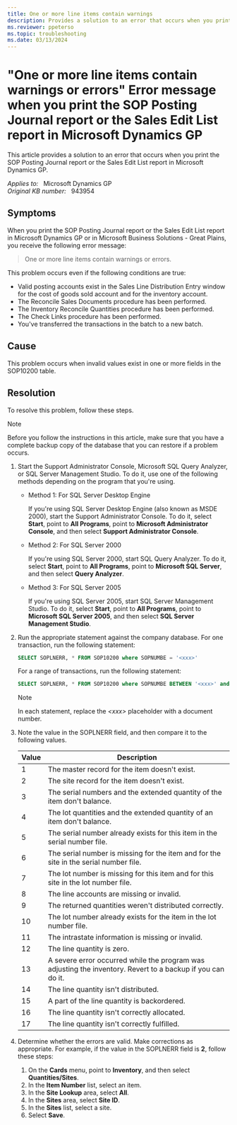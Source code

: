 ```yaml
---
title: One or more line items contain warnings
description: Provides a solution to an error that occurs when you print the SOP Posting Journal report or the Sales Edit List report in Microsoft Dynamics GP.
ms.reviewer: ppeterso
ms.topic: troubleshooting
ms.date: 03/13/2024
---
```

# "One or more line items contain warnings or errors" Error message when you print the SOP Posting Journal report or the Sales Edit List report in Microsoft Dynamics GP

This article provides a solution to an error that occurs when you print the SOP Posting Journal report or the Sales Edit List report in Microsoft Dynamics GP.

_Applies to:_ &nbsp; Microsoft Dynamics GP  
_Original KB number:_ &nbsp; 943954

## Symptoms

When you print the SOP Posting Journal report or the Sales Edit List report in Microsoft Dynamics GP or in Microsoft Business Solutions - Great Plains, you receive the following error message:

> One or more line items contain warnings or errors.

This problem occurs even if the following conditions are true:

- Valid posting accounts exist in the Sales Line Distribution Entry window for the cost of goods sold account and for the inventory account.
- The Reconcile Sales Documents procedure has been performed.
- The Inventory Reconcile Quantities procedure has been performed.
- The Check Links procedure has been performed.
- You've transferred the transactions in the batch to a new batch.

## Cause

This problem occurs when invalid values exist in one or more fields in the SOP10200 table.

## Resolution

To resolve this problem, follow these steps.

> [!NOTE]
> Before you follow the instructions in this article, make sure that you have a complete backup copy of the database that you can restore if a problem occurs.

1. Start the Support Administrator Console, Microsoft SQL Query Analyzer, or SQL Server Management Studio. To do it, use one of the following methods depending on the program that you're using.

    - Method 1: For SQL Server Desktop Engine

        If you're using SQL Server Desktop Engine (also known as MSDE 2000), start the Support Administrator Console. To do it, select **Start**, point to **All Programs**, point to **Microsoft Administrator Console**, and then select **Support Administrator Console**.

    - Method 2: For SQL Server 2000

        If you're using SQL Server 2000, start SQL Query Analyzer. To do it, select **Start**, point to **All Programs**, point to **Microsoft SQL Server**, and then select **Query Analyzer**.

    - Method 3: For SQL Server 2005
  
        If you're using SQL Server 2005, start SQL Server Management Studio. To do it, select **Start**, point to **All Programs**, point to **Microsoft SQL Server 2005**, and then select **SQL Server Management Studio**.  

2. Run the appropriate statement against the company database. For one transaction, run the following statement:

    ```sql
    SELECT SOPLNERR, * FROM SOP10200 where SOPNUMBE = '<xxx>'
    ```

    For a range of transactions, run the following statement:

    ```sql
    SELECT SOPLNERR, * FROM SOP10200 where SOPNUMBE BETWEEN '<xxx>' and '<xxx>'
    ```

    > [!NOTE]
    > In each statement, replace the *\<xxx>* placeholder with a document number.

3. Note the value in the SOPLNERR field, and then compare it to the following values.

    |Value|Description|
    |---|---|
    |1|The master record for the item doesn't exist.|
    |2|The site record for the item doesn't exist.|
    |3|The serial numbers and the extended quantity of the item don't balance.|
    |4|The lot quantities and the extended quantity of an item don't balance.|
    |5|The serial number already exists for this item in the serial number file.|
    |6|The serial number is missing for the item and for the site in the serial number file.|
    |7|The lot number is missing for this item and for this site in the lot number file.|
    |8|The line accounts are missing or invalid.|
    |9|The returned quantities weren't distributed correctly.|
    |10|The lot number already exists for the item in the lot number file.|
    |11|The intrastate information is missing or invalid.|
    |12|The line quantity is zero.|
    |13|A severe error occurred while the program was adjusting the inventory. Revert to a backup if you can do it.|
    |14|The line quantity isn't distributed.|
    |15|A part of the line quantity is backordered.|
    |16|The line quantity isn't correctly allocated.|
    |17|The line quantity isn't correctly fulfilled.|

4. Determine whether the errors are valid. Make corrections as appropriate. For example, if the value in the SOPLNERR field is **2**, follow these steps:

    1. On the **Cards** menu, point to **Inventory**, and then select **Quantities/Sites**.
    2. In the **Item Number** list, select an item.
    3. In the **Site Lookup** area, select **All**.
    4. In the **Sites** area, select **Site ID**.
    5. In the **Sites** list, select a site.
    6. Select **Save**.

